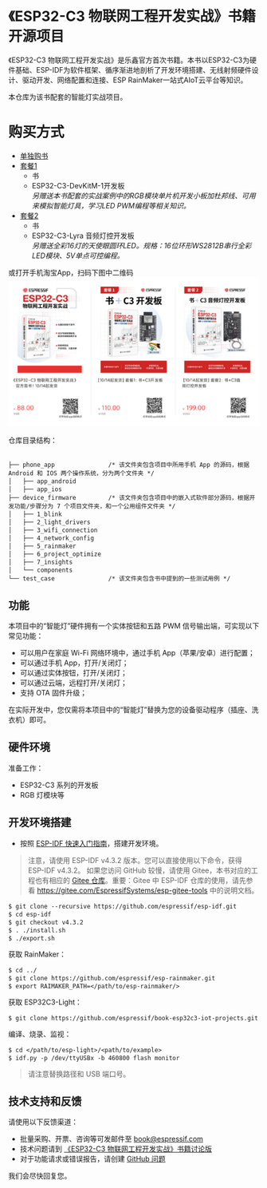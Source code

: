 # 《ESP32-C3 物联网工程开发实战》书籍开源项目

《ESP32-C3 物联网工程开发实战》是乐鑫官方首次书籍。本书以ESP32-C3为硬件基础、ESP-IDF为软件框架、循序渐进地剖析了开发环境搭建、无线射频硬件设计、驱动开发、网络配置和连接、ESP RainMaker一站式AIoT云平台等知识。

本仓库为该书配套的智能灯实战项目。

# 购买方式
* [单独购书](https://item.taobao.com/item.htm?spm=a1z10.5-c.w4002-8715811636.11.2b5253e7vz8kFi&id=684644148433)
* [套餐1](https://item.taobao.com/item.htm?spm=a1z10.5-c.w4002-8715811636.11.2c6b6b68YIWrTQ&id=684646384355)
    * 书
    * ESP32-C3-DevKitM-1开发板 <br/> _另赠送本书配套的实战案例中的RGB模块单片机开发小板加杜邦线、可用来模拟智能灯具，学习LED PWM编程等相关知识。_
* [套餐2](https://item.taobao.com/item.htm?spm=a1z10.5-c.w4002-8715811636.11.1a735d4dQyRIJA&id=684989813649)
    * 书
    * ESP32-C3-Lyra 音频灯控开发板 <br/> _另赠送全彩16灯的天使眼圆环LED。规格：16位环形WS2812B串行全彩LED模块、5V单点可控编程。_

或打开手机淘宝App，扫码下图中二维码
![Poster](merged.png)

仓库目录结构：
```

├── phone_app               /* 该文件夹包含项目中所用手机 App 的源码，根据 Android 和 IOS 两个操作系统，分为两个文件夹 */
│   ├── app_android
│   ├── app_ios
├── device_firmware         /* 该文件夹包含项目中的嵌入式软件部分源码，根据开发功能/步骤分为 7 个项目文件夹，和一个公用组件文件夹 */
│   ├── 1_blink
│   ├── 2_light_drivers
│   ├── 3_wifi_connection
│   ├── 4_network_config
│   ├── 5_rainmaker
│   ├── 6_project_optimize
│   ├── 7_insights
│   └── components
└── test_case               /* 该文件夹包含书中提到的一些测试用例 */
```
## 功能

本项目中的“智能灯”硬件拥有一个实体按钮和五路 PWM 信号输出端，可实现以下常见功能：

- 可以用户在家庭 Wi-Fi 网络环境中，通过手机 App（苹果/安卓）进行配置；
- 可以通过手机 App，打开/关闭灯；
- 可以通过实体按钮，打开/关闭灯；
- 可以通过云端，远程打开/关闭灯；
- 支持 OTA 固件升级；

在实际开发中，您仅需将本项目中的“智能灯”替换为您的设备驱动程序（插座、洗衣机）即可。

## 硬件环境

准备工作：

- ESP32-C3 系列的开发板
- RGB 灯模块等

## 开发环境搭建

- 按照 [ESP-IDF 快速入门指南](https://docs.espressif.com/projects/esp-idf/en/v4.3.2/esp32c3/get-started/index.html)，搭建开发环境。

> 注意，请使用 ESP-IDF v4.3.2 版本。您可以直接使用以下命令，获得 ESP-IDF v4.3.2。
> 如果您访问 GitHub 较慢，请使用 Gitee，本书对应的工程也有相应的 [Gitee 仓库](https://gitee.com/EspressifSystems/book-esp32c3-iot-projects)。重要：Gitee 中 ESP-IDF 仓库的使用，请先参看 https://gitee.com/EspressifSystems/esp-gitee-tools 中的说明文档。

```
$ git clone --recursive https://github.com/espressif/esp-idf.git
$ cd esp-idf
$ git checkout v4.3.2
$ . ./install.sh
$ ./export.sh
```

获取 RainMaker：

```
$ cd ../
$ git clone https://github.com/espressif/esp-rainmaker.git
$ export RAIMAKER_PATH=</path/to/esp-rainmaker/>
```

获取 ESP32C3-Light：

```
$ git clone https://github.com/espressif/book-esp32c3-iot-projects.git
```

编译、烧录、监视：

```
$ cd </path/to/esp-light>/<path/to/example>
$ idf.py -p /dev/ttyUSBx -b 460800 flash monitor
```

> 请注意替换路径和 USB 端口号。

## 技术支持和反馈

请使用以下反馈渠道：
* 批量采购、开票、咨询等可发邮件至 book@espressif.com
* 技术问题请到 [《ESP32-C3 物联网工程开发实战》书籍讨论版](https://www.esp32.com/viewforum.php?f=47)
* 对于功能请求或错误报告，请创建 [GitHub 问题](https://github.com/espressif/book-esp32c3-iot-projects/issues)

我们会尽快回复您。

